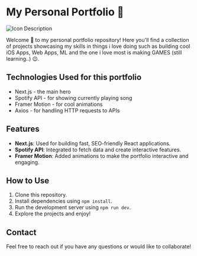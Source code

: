# My Personal Portfolio 💙

![Icon Description](https://encrypted-tbn0.gstatic.com/images?q=tbn:ANd9GcSBsEFTJyiprf8CPYc_WaV6T97zrPVleDAMtnbkdb9kEA&s)




Welcome 🤗 to my personal portfolio repository! Here you'll find a collection of projects showcasing my skills in things i love doing such as building cool iOS Apps, Web Apps, ML and the one i love most is making GAMES (still learning..) 😉.

## Technologies Used for this portfolio

- Next.js - the main hero 
- Spotify API - for showing currently playing song
- Framer Motion - for cool animations
- Axios - for handling HTTP requests to APIs 

## Features

- **Next.js**: Used for building fast, SEO-friendly React applications.
- **Spotify API**: Integrated to fetch data and create interactive features.
- **Framer Motion**: Added animations to make the portfolio interactive and engaging.

## How to Use

1. Clone this repository.
2. Install dependencies using `npm install`.
3. Run the development server using `npm run dev`.
4. Explore the projects and enjoy!

## Contact

Feel free to reach out if you have any questions or would like to collaborate!
